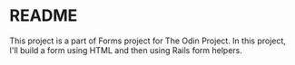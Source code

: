# README

This project is a part of Forms project for The Odin Project. In this project, I'll build a form using HTML and then using Rails form helpers.
